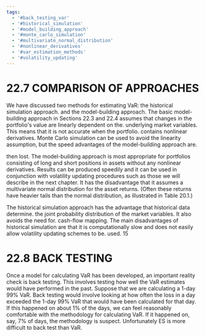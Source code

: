 ```yaml
---
tags:
  - '#back_testing_var'
  - '#historical_simulation'
  - '#model_building_approach'
  - '#monte_carlo_simulation'
  - '#multivariate_normal_distribution'
  - '#nonlinear_derivatives'
  - '#var_estimation_methods'
  - '#volatility_updating'
---
```

# 22.7 COMPARISON OF APPROACHES  

We have discussed two methods for estimating VaR: the historical simulation approach. and the model-building approach. The basic model-building approach in Sections 22.3 and 22.4 assumes that changes in the portfolio's value are linearly dependent on the. underlying market variables. This means that it is not accurate when the portfolio. contains nonlinear derivatives. Monte Carlo simulation can be used to avoid the linearity assumption, but the speed advantages of the model-building approach are.  

then lost. The model-building approach is most appropriate for portfolios consisting of long and short positions in assets without any nonlinear derivatives. Results can be produced speedily and it can be used in conjunction with volatility updating procedures such as those we will describe in the next chapter. It has the disadvantage that it assumes a multivariate normal distribution for the asset returns. (Often these returns have heavier tails than the normal distribution, as illustrated in Table 20.1.)  

The historical simulation approach has the advantage that historical data determine. the joint probability distribution of the market variables. It also avoids the need for. cash-flow mapping. The main disadvantages of historical simulation are that it is computationally slow and does not easily allow volatility updating schemes to be. used. 15  

# 22.8 BACK TESTING  

Once a model for calculating VaR has been developed, an important reality check is back testing. This involves testing how well the VaR estimates would have performed in the past. Suppose that we are calculating a 1-day $99\%$ VaR. Back testing would involve looking at how often the loss in a day exceeded the 1-day $99\%$ VaR that would have been calculated for that day. If this happened on about $1\%$ of the days, we can feel reasonably comfortable with the methodology for calculating VaR. If it happened on, say, $7\%$ of days, the methodology is suspect. Unfortunately ES is more difficult to back test than VaR.  
